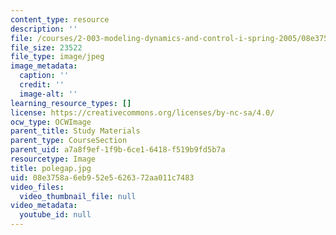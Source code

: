 ```yaml
---
content_type: resource
description: ''
file: /courses/2-003-modeling-dynamics-and-control-i-spring-2005/08e3758a6eb952e5626372aa011c7483_polegap.jpg
file_size: 23522
file_type: image/jpeg
image_metadata:
  caption: ''
  credit: ''
  image-alt: ''
learning_resource_types: []
license: https://creativecommons.org/licenses/by-nc-sa/4.0/
ocw_type: OCWImage
parent_title: Study Materials
parent_type: CourseSection
parent_uid: a7a8f9ef-1f9b-6ce1-6418-f519b9fd5b7a
resourcetype: Image
title: polegap.jpg
uid: 08e3758a-6eb9-52e5-6263-72aa011c7483
video_files:
  video_thumbnail_file: null
video_metadata:
  youtube_id: null
---
```

